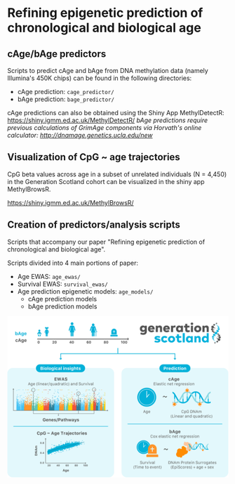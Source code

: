 # Refining epigenetic prediction of chronological and biological age

## cAge/bAge predictors

Scripts to predict cAge and bAge from DNA methylation data (namely Illumina's 450K chips) can be found in the following directories:
- cAge prediction: `cage_predictor/`
- bAge prediction: `bage_predictor/`

cAge predictions can also be obtained using the Shiny App MethylDetectR: https://shiny.igmm.ed.ac.uk/MethylDetectR/
*bAge predictions require previous calculations of GrimAge components via Horvath's online calculator: http://dnamage.genetics.ucla.edu/new*

## Visualization of CpG ~ age trajectories

CpG beta values across age in a subset of unrelated individuals (N = 4,450) in the Generation Scotland cohort can be visualized in the shiny app MethylBrowsR.

https://shiny.igmm.ed.ac.uk/MethylBrowsR/

## Creation of predictors/analysis scripts

Scripts that accompany our paper "Refining epigenetic prediction of chronological and biological age".

Scripts divided into 4 main portions of paper:
- Age EWAS: `age_ewas/`
- Survival EWAS: `survival_ewas/`
- Age prediction epigenetic models: `age_models/`
    - cAge prediction models
    - bAge prediction models

![Study overview](study_overview.png)